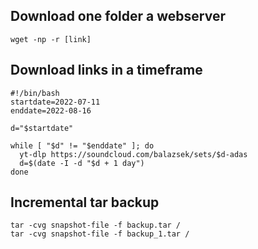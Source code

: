 ## Download one folder a webserver

``` wget -np -r [link] ```

## Download links in a timeframe

```
#!/bin/bash
startdate=2022-07-11
enddate=2022-08-16

d="$startdate"

while [ "$d" != "$enddate" ]; do 
  yt-dlp https://soundcloud.com/balazsek/sets/$d-adas
  d=$(date -I -d "$d + 1 day")
done
```
## Incremental tar backup
```
tar -cvg snapshot-file -f backup.tar /
tar -cvg snapshot-file -f backup_1.tar /
```
